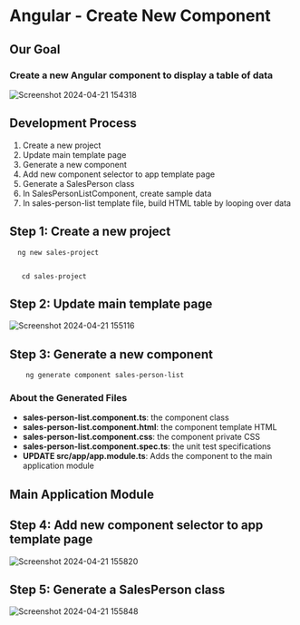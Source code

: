 # Angular - Create New Component

## Our Goal
### Create a new Angular component to display a table of data

![Screenshot 2024-04-21 154318](https://github.com/OmprakashOrnold/DailyNotes/assets/36263846/8738cad9-1912-487c-bf33-dc230ac089dc)

## Development Process

1. Create a new project
2. Update main template page
3. Generate a new component
4. Add new component selector to app template page
5. Generate a SalesPerson class
6. In SalesPersonListComponent, create sample data
7. In sales-person-list template file, build HTML table by looping over data

## Step 1: Create a new project
      
      ng new sales-project


       cd sales-project 

## Step 2: Update main template page

![Screenshot 2024-04-21 155116](https://github.com/OmprakashOrnold/DailyNotes/assets/36263846/26493b2e-4de6-494b-b591-447943dedf83)

## Step 3: Generate a new component

        ng generate component sales-person-list

### About the Generated Files

- **sales-person-list.component.ts**: the component class
- **sales-person-list.component.html**: the component template HTML
- **sales-person-list.component.css**: the component private CSS
- **sales-person-list.component.spec.ts**: the unit test specifications
- **UPDATE src/app/app.module.ts**: Adds the component to the main application module

## Main Application Module

## Step 4: Add new component selector to app template page

![Screenshot 2024-04-21 155820](https://github.com/OmprakashOrnold/DailyNotes/assets/36263846/9186682d-071d-4d95-86d3-f7bba4250c03)

## Step 5: Generate a SalesPerson class
![Screenshot 2024-04-21 155848](https://github.com/OmprakashOrnold/DailyNotes/assets/36263846/73c1d9b2-b5fe-453c-9f86-dd33cacdd924)

